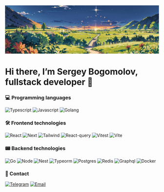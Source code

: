 ![Header](https://github.com/SergeyBogomolovv/sergeybogomolovv/blob/main/assets/bg.png?raw=true)

# Hi there, I’m Sergey Bogomolov, fullstack developer 👋

### 💻 Programming languages

![Typescript](https://img.shields.io/badge/Typescript-black?style=for-the-badge&logo=typescript)
![Javascript](https://img.shields.io/badge/Javascript-black?style=for-the-badge&logo=javascript)
![Golang](https://img.shields.io/badge/Go-black?style=for-the-badge&logo=go)

### 🛠️ Frontend technologies

![React](https://img.shields.io/badge/React-black?style=for-the-badge&logo=react)
![Next](https://img.shields.io/badge/Next.js-black?style=for-the-badge&logo=next.js)
![Tailwind](https://img.shields.io/badge/tailwindcss-black?style=for-the-badge&logo=tailwindcss)
![React-query](https://img.shields.io/badge/react_query-black?style=for-the-badge&logo=reactquery)
![Vitest](https://img.shields.io/badge/vitest-black?style=for-the-badge&logo=vitest)
![Vite](https://img.shields.io/badge/vite-black?style=for-the-badge&logo=vite)

### 📟 Backend technologies
![Go](https://img.shields.io/badge/Go-black?style=for-the-badge&logo=go)
![Node](https://img.shields.io/badge/node-black?style=for-the-badge&logo=node.js)
![Nest](https://img.shields.io/badge/nest.js-black?style=for-the-badge&logo=nestjs)
![Typeorm](https://img.shields.io/badge/typeorm-black?style=for-the-badge&logo=typeorm)
![Postgres](https://img.shields.io/badge/postgres-black?style=for-the-badge&logo=postgresql)
![Redis](https://img.shields.io/badge/redis-black?style=for-the-badge&logo=redis)
![Graphql](https://img.shields.io/badge/graphql-black?style=for-the-badge&logo=graphql)
![Docker](https://img.shields.io/badge/Docker-black?style=for-the-badge&logo=docker)

### 📱 Contact

[![Telegram](https://img.shields.io/badge/Telegram-black?style=for-the-badge&logo=telegram)](https://telegram.me/grekassoq)
<a href='mailto:bogomolovs693@gmail.com'>![Email](https://img.shields.io/badge/email-black?style=for-the-badge&logo=gmail)</a>

